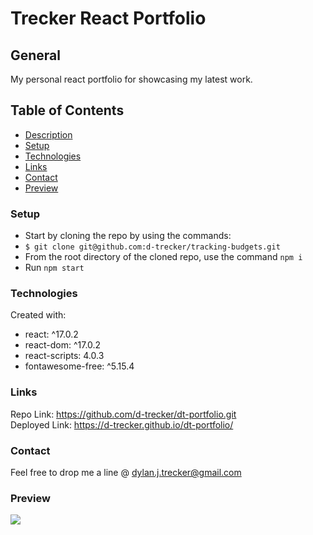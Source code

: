 # Trecker React Portfolio

## General 

My personal react portfolio for showcasing my latest work.

## Table of Contents

- [Description](#description)
- [Setup](#setup)
- [Technologies](#technologies)
- [Links](#links)
- [Contact](#contact)
- [Preview](#preview)

### Setup
* Start by cloning the repo by using the commands:
* `$ git clone git@github.com:d-trecker/tracking-budgets.git`
* From the root directory of the cloned repo, use the command `npm i` 
* Run `npm start` 


### Technologies
Created  with: 
* react: ^17.0.2
* react-dom: ^17.0.2
* react-scripts: 4.0.3
* fontawesome-free: ^5.15.4


### Links
Repo Link: https://github.com/d-trecker/dt-portfolio.git </br>
Deployed Link: https://d-trecker.github.io/dt-portfolio/ </br>


### Contact
Feel free to drop me a line @ [dylan.j.trecker@gmail.com](mailto:dylan.j.trecker@gmail.com?subject=[GitHub]%20Trecker%20Portfolio)


### Preview
![](!public/preview)